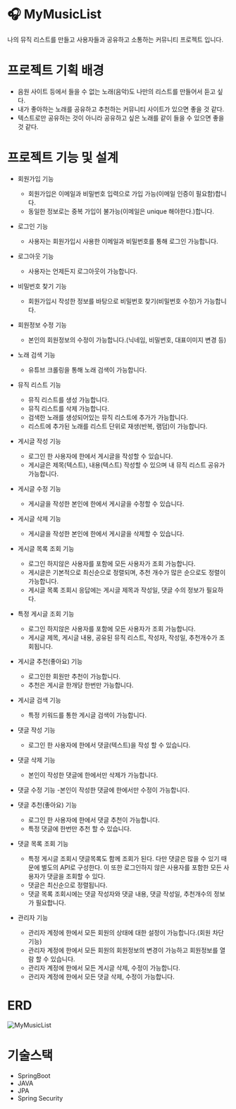 # 🎧 MyMusicList
나의 뮤직 리스트를 만들고 사용자들과 공유하고 소통하는 커뮤니티 프로젝트 입니다.

# 프로젝트 기획 배경
- 음원 사이트 등에서 들을 수 없는 노래(음악)도 나만의 리스트를 만들어서 듣고 싶다.
- 내가 좋아하는 노래를 공유하고 추천하는 커뮤니티 사이트가 있으면 좋을 것 같다.
- 텍스트로만 공유하는 것이 아니라 공유하고 싶은 노래를 같이 들을 수 있으면 좋을 것 같다.

# 프로젝트 기능 및 설계
- 회원가입 기능
  - 회원가입은 이메일과 비밀번호 입력으로 가입 가능(이메일 인증이 필요함)합니다.
  - 동일한 정보로는 중복 가입이 불가능(이메일은 unique 해야한다.)합니다.
  
- 로그인 기능
  - 사용자는 회원가입시 사용한 이메일과 비밀번호를 통해 로그인 가능합니다.
    
- 로그아웃 기능
  - 사용자는 언제든지 로그아웃이 가능합니다.

- 비밀번호 찾기 기능
  - 회원가입시 작성한 정보를 바탕으로 비밀번호 찾기(비밀번호 수정)가 가능합니다.
 
- 회원정보 수정 기능
  - 본인의 회원정보의 수정이 가능합니다.(닉네임, 비밀번호, 대표이미지 변경 등)
 
- 노래 검색 기능
  - 유튜브 크롤링을 통해 노래 검색이 가능합니다.

- 뮤직 리스트 기능
  - 뮤직 리스트를 생성 가능합니다.
  - 뮤직 리스트를 삭제 가능합니다.
  - 검색한 노래를 생성되어있는 뮤직 리스트에 추가가 가능합니다.
  - 리스트에 추가된 노래를 리스트 단위로 재생(반복, 램덤)이 가능합니다.

- 게시글 작성 기능
  - 로그인 한 사용자에 한에서 게시글을 작성할 수 있습니다.
  - 게시글은 제목(텍스트), 내용(텍스트) 작성할 수 있으며 내 뮤직 리스트 공유가 가능합니다.
  
- 게시글 수정 기능
  - 게시글을 작성한 본인에 한에서 게시글을 수정할 수 있습니다.
    
- 게시글 삭제 기능
  - 게시글을 작성한 본인에 한에서 게시글을 삭제할 수 있습니다.
    
- 게시글 목록 조회 기능
  - 로그인 하지않은 사용자를 포함에 모든 사용자가 조회 가능합니다.
  - 게시글은 기본적으로 최신순으로 정렬되며, 추천 개수가 많은 순으로도 정렬이 가능합니다.
  - 게시글 목록 조회시 응답에는 게시글 제목과 작성일, 댓글 수의 정보가 필요하다.
 
- 특정 게시글 조회 기능
  - 로그인 하지않은 사용자를 포함에 모든 사용자가 조회 가능합니다.
  - 게시글 제목, 게시글 내용, 공유된 뮤직 리스트, 작성자, 작성일, 추천개수가 조회됩니다.
  
- 게시글 추천(좋아요) 기능
  - 로그인한 회원만 추천이 가능합니다.
  - 추천은 게시글 한개당 한번만 가능합니다.
  
- 게시글 검색 기능
  - 특정 키워드를 통한 게시글 검색이 가능합니다.
  
- 댓글 작성 기능
  - 로그인 한 사용자에 한에서 댓글(텍스트)을 작성 할 수 있습니다.
  
- 댓글 삭제 기능
  - 본인이 작성한 댓글에 한에서만 삭제가 가능합니다.
  
- 댓글 수정 기능
  -본인이 작성한 댓글에 한에서만 수정이 가능합니다.
  
- 댓글 추천(좋아요) 기능
  - 로그인 한 사용자에 한에서 댓글 추천이 가능합니다.
  - 특정 댓글에 한번만 추천 할 수 있습니다.

- 댓글 목록 조회 기능
  - 특정 게시글 조회시 댓글목록도 함께 조회가 된다. 다만 댓글은 많을 수 있기 때문에 별도의 API로 구성한다. 이 또한 로그인하지 않은 사용자를 포함한 모든 사용자가 댓글을 조회할 수 있다.
  - 댓글은 최신순으로 정렬됩니다.
  - 댓글 목록 조회시에는 댓글 작성자와 댓글 내용, 댓글 작성일, 추천개수의 정보가 필요합니다.
  
- 관리자 기능
  - 관리자 계정에 한에서 모든 회원의 상태에 대한 설정이 가능합니다.(회원 차단 기능)
  - 관리자 계정에 한에서 모든 회원의 회원정보의 변경이 가능하고 회원정보를 열람 할 수 있습니다.
  - 관리자 계정에 한에서 모든 게시글 삭제, 수정이 가능합니다.
  - 관리자 계정에 한에서 모든 댓글 삭제, 수정이 가능합니다.

# ERD
![MyMusicList](https://github.com/itpark1018/MyMusicList/assets/117416583/72b6feed-dad6-45dd-b62c-6252856bd4db)

# 기술스택
- SpringBoot
- JAVA
- JPA
- Spring Security
